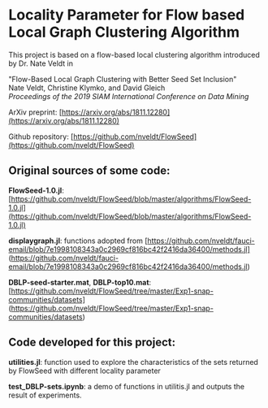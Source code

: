 # Locality Parameter for Flow based Local Graph Clustering Algorithm
This project is based on a flow-based local clustering algorithm introduced by Dr. Nate Veldt in 


"Flow-Based Local Graph Clustering with Better Seed Set Inclusion"  
Nate Veldt, Christine Klymko, and David Gleich  
*Proceedings of the 2019 SIAM International Conference on Data Mining*

ArXiv preprint: [https://arxiv.org/abs/1811.12280](https://arxiv.org/abs/1811.12280)


Github repository: [https://github.com/nveldt/FlowSeed](https://github.com/nveldt/FlowSeed)

## Original sources of some code:
**FlowSeed-1.0.jl**: [https://github.com/nveldt/FlowSeed/blob/master/algorithms/FlowSeed-1.0.jl](https://github.com/nveldt/FlowSeed/blob/master/algorithms/FlowSeed-1.0.jl)

**displaygraph.jl**: functions adopted from [https://github.com/nveldt/fauci-email/blob/7e1998108343a0c2969cf816bc42f2416da36400/methods.jl] (https://github.com/nveldt/fauci-email/blob/7e1998108343a0c2969cf816bc42f2416da36400/methods.jl)


**DBLP-seed-starter.mat**, **DBLP-top10.mat**: [https://github.com/nveldt/FlowSeed/tree/master/Exp1-snap-communities/datasets] (https://github.com/nveldt/FlowSeed/tree/master/Exp1-snap-communities/datasets)
 
## Code developed for this project:
**utilities.jl**: function used to explore the characteristics of the sets returned by FlowSeed with different locality parameter

**test_DBLP-sets.ipynb**: a demo of functions in utilitis.jl and outputs the result of experiments.
